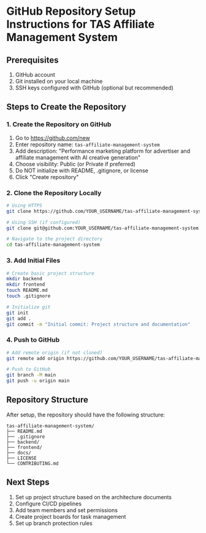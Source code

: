 # GitHub Repository Setup Instructions for TAS Affiliate Management System

## Prerequisites
1. GitHub account
2. Git installed on your local machine
3. SSH keys configured with GitHub (optional but recommended)

## Steps to Create the Repository

### 1. Create the Repository on GitHub
1. Go to https://github.com/new
2. Enter repository name: `tas-affiliate-management-system`
3. Add description: "Performance marketing platform for advertiser and affiliate management with AI creative generation"
4. Choose visibility: Public (or Private if preferred)
5. Do NOT initialize with README, .gitignore, or license
6. Click "Create repository"

### 2. Clone the Repository Locally
```bash
# Using HTTPS
git clone https://github.com/YOUR_USERNAME/tas-affiliate-management-system.git

# Using SSH (if configured)
git clone git@github.com:YOUR_USERNAME/tas-affiliate-management-system.git

# Navigate to the project directory
cd tas-affiliate-management-system
```

### 3. Add Initial Files
```bash
# Create basic project structure
mkdir backend
mkdir frontend
touch README.md
touch .gitignore

# Initialize git
git init
git add .
git commit -m "Initial commit: Project structure and documentation"
```

### 4. Push to GitHub
```bash
# Add remote origin (if not cloned)
git remote add origin https://github.com/YOUR_USERNAME/tas-affiliate-management-system.git

# Push to GitHub
git branch -M main
git push -u origin main
```

## Repository Structure
After setup, the repository should have the following structure:
```
tas-affiliate-management-system/
├── README.md
├── .gitignore
├── backend/
├── frontend/
├── docs/
├── LICENSE
└── CONTRIBUTING.md
```

## Next Steps
1. Set up project structure based on the architecture documents
2. Configure CI/CD pipelines
3. Add team members and set permissions
4. Create project boards for task management
5. Set up branch protection rules